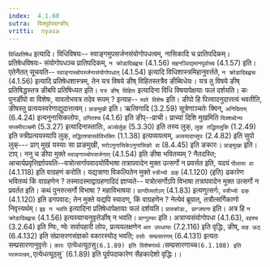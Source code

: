 ```yaml
---
index:  4.1.60
sutra:  दिक्पूर्वपदान्ङीप्
vritti:  nyasa
---
```


`विधिप्रतिषेध` इत्यादि। विधिविषयः-- स्वाङ्गमुपसर्जनसंयोगोपधत्वम्, नासिकादि च प्रातिपदिकम्। प्रतिषेधविषयः- संयोगोपधञ्च प्रातिपदिकम्, `न क्रोडादिबह्वचः` (4.1.56) `सहनञ्विद्यमानपूर्वाच्च` (4.1.57) इति। एतेनैतत् सूचयति-- `स्वाङ्गाच्चोपर्स्जनासंयोगोपधात्` (4.1.54) इत्यादि विधिशास्त्रमिहानुवर्त्तते, `न क्रोडादिबह्वचः` (4.1.56) इत्यादि प्रतिषेधशास्त्रम्, तेन यत्र विषये ङीष् विहितस्तत्रैव ङीब्विधेयः। यत्र तु विषये ङीष् प्रतिषिद्धस्तत्र ङीबपि प्रतिषिध्यत इति। `यत्र ङीष् विहितः` इत्यादिना विधि विषयापेक्षयाः फलं दर्शयति। कः पुनर्ङीपो वा विशेषः, यावतोभयत्र तदेव रूपम् ? इत्याह-- `स्वरे विशेषः` इति। ङीपो हि पित्त्वादनुदात्तत्वं भवतीति, ङीषस्तु प्रत्ययस्वरेणाद्युदात्तत्वम्। `प्राङमुखी` इति। ऋत्विगादि (3.2.59) सूत्रेणाञ्चतेः क्विन्, `अनिदिताम्` (6.4.24) इत्यनुनासिकलोपः, `उगितश्च` (4.1.6) इति ङीप्--प्राची। प्राच्यां दिशि मुखमिति `दिक्शब्देभ्यः सप्तमीपञ्चमी` (5.3.27) इत्यादिनास्तातिः, `अञ्चेर्लुक्` (5.3.30) इति तस्य लुक्, `लुक् तद्धितलुकि` (1.2.49) इति स्त्रीप्रत्ययस्यापि लुक्, `तद्धितश्चासर्वविभक्तिः` (1.1.38) इत्यव्ययत्वम्, `अव्ययादाप्सुपः` (2.4.82) इति सुपो लुक्--- प्राग् मुखं यस्याः सा प्राङमुखी, `यरोऽनुनासिकेऽनुनासिको वा` (8.4.45) इति ङकारः। `प्राङ्मुखा` इति। टाप्। ननु च ङीपा मुक्ते `स्वाङ्गाच्चोपसर्जनात्` (4.1.54) इति ङीषा भवितव्यम् ? नैतदस्ति; आचार्यप्रवृत्तिर्ज्ञापयति--यत्रोत्सर्गापवादयोर्विभाषा तत्रापवादेन मुक्त उत्सर्गो न प्रवर्त्तत इति, यदयं `पीलाया वा` (4.1.118) इति वाग्रहणं करोति। यद्यत्राणा विकल्पितेन मुक्ते `स्त्रीभ्यो ढक्` (4.1.120) (इति) ढकारेण भवितव्यं किं वाग्रहणेन ? तस्मादस्माद्वाग्रहणादिदं ज्ञाप्यते-- यत्रोत्सर्गोऽपि विभाषा तत्रापवादेन मुक्त उत्सर्गो न प्रवर्तत इति। कथं पुनरुत्सर्गो विभाषा ? महाविभाषया। `प्राग्दीव्यतोऽण्` (4.1.83) इत्यणुत्सर्गः, `स्त्रीभ्यो ढक्` (4.1.120) इति ढगपवादः; तेन मुक्ते यद्यपि स्यादण्, किं वाग्रहणेन ? नेत्येवं ब्रूयात्, तत्रौत्सर्गिकाणो निवृत्त्यर्थम्।
`इह न भवति` इत्यादिना प्रतिषेधापेक्षायाः फलं दर्शयति। `प्राक्क्रोडा, प्राग्जघना` इति। अत्र हि `न क्रोडादिबह्वचः` (4.1.56) इत्यस्याप्यनुवृत्तेर्ङीष् न भवति। `प्राग्गुल्फा` इति। अत्राप्यसंयोगोपधा (4.1.63), `वहश्च` (3.2.64) इति ण्विः, ण्वेः सर्वापहारी लोपः, प्रत्ययलक्षणेन `अत उपधायाः` (7.2.116) इति वृद्धिः, ङीष्, `वाह ऊठ्` (6.4.132) इति संप्रासरणसंज्ञको वकारस्योठ् भवति; `वसोः सम्प्रसारणम्` (6.4.131) इत्यतः सम्प्रसारणानुवृत्तेः। `कारः `एत्येधत्यूठसु` (6.1.89) इति विशेषणार्थः। `सम्प्रसारणाच्च` (6.1.108) इति पररूपत्वम्, `एत्येधत्यूठ्सु` (6.1.89) इति पूर्वपदाकारेण सैहकादेशो वृद्धिः।।

